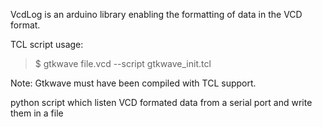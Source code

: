 VcdLog is an arduino library enabling the formatting of data in the VCD format.


TCL script usage: 
> $ gtkwave file.vcd --script gtkwave_init.tcl

Note: Gtkwave must have been compiled with TCL support.


python script which listen VCD formated data from a serial port and write them
in a file
